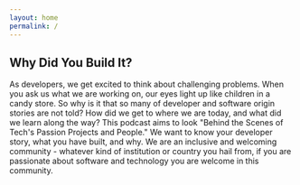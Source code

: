 ```yaml
---
layout: home
permalink: /
---
```


## Why Did You Build It?

As developers, we get excited to think about challenging problems. When you ask us what
we are working on, our eyes light up like children in a candy store. So why is it that
so many of developer and software origin stories are not told? How did we get
to where we are today, and what did we learn along the way? This podcast
aims to look "Behind the Scenes of Tech's Passion Projects and People." 
We want to know your developer story, what you have built, and why. 
We are an inclusive and welcoming community - whatever kind of institution or country you hail
from, if you are passionate about software and technology you are welcome
in this community.
